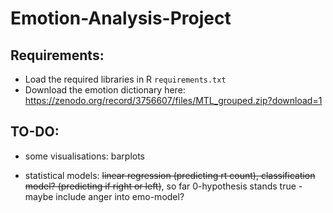 # Emotion-Analysis-Project

## Requirements:
- Load the required libraries in R ```requirements.txt```
- Download the emotion dictionary here: https://zenodo.org/record/3756607/files/MTL_grouped.zip?download=1

## TO-DO:
- some visualisations: barplots

- statistical models: <s>linear regression (predicting rt count), classification model? (predicting if right or left)</s>, so far 0-hypothesis stands true - maybe include anger into emo-model?
